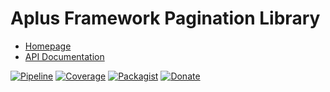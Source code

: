 # Aplus Framework Pagination Library

- [Homepage](https://aplus-framework.com/docs/pagination)
- [API Documentation](https://aplus-framework.gitlab.io/libraries/pagination/docs/)

[![Pipeline](https://gitlab.com/aplus-framework/libraries/pagination/badges/master/pipeline.svg)](https://gitlab.com/aplus-framework/libraries/pagination/-/pipelines?scope=branches)
[![Coverage](https://gitlab.com/aplus-framework/libraries/pagination/badges/master/coverage.svg?job=test:php)](https://aplus-framework.gitlab.io/libraries/pagination/coverage/)
[![Packagist](https://img.shields.io/packagist/v/aplus/pagination)](https://packagist.org/packages/aplus/pagination)
[![Donate](https://img.shields.io/badge/open%20source-donate-orange)](https://www.paypal.com/donate/?hosted_button_id=NGBNW5PY4VSJ4)
